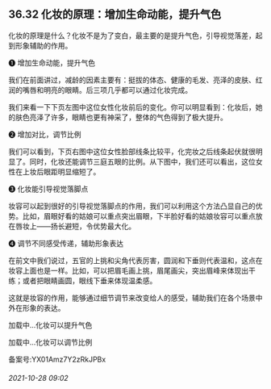 ## 36.32 化妆的原理：增加生命动能，提升气色
化妆的原理是什么？化妆不是为了变白，最主要的是提升气色，引导视觉落差，起到形象辅助的作用。



❶
 增加生命动能，提升气色
 



我们在前面讲过，减龄的因素主要有：挺拔的体态、健康的毛发、亮泽的皮肤、红润的嘴唇和明亮的眼睛。后三项几乎都可以通过化妆完成。



我们来看一下下页左图中这位女性化妆前后的变化。你可以明显看到：化妆后，她的肤色亮泽了许多，眼睛也更有神采了，整体的气色得到了极大提升。



❷
 增加对比，调节比例
 



我们可以看到，下页右图中这位女性脸部线条比较平，化完妆之后线条起伏就很明显了。同时，化妆还能调节三庭五眼的比例。从下图中，我们还可以看出，这位女性在上妆后眼距明显缩短了。



❸
 化妆能引导视觉落脚点
 



妆容可以起到很好的引导视觉落脚点的作用，我们可以利用这个方法凸显自己的优势。比如，眉眼好看的姑娘可以重点突出眉眼，下半脸好看的姑娘妆容可以重点放在唇妆上——扬长避短，令优势最大化。



❹
 调节不同感受传递，辅助形象表达
 



在前文中我们说过，五官的上挑和尖角代表厉害，圆润和下垂则代表温和，这点在妆容上面也是一样。比如，可以把眉毛画上挑，眉尾画尖，突出眉峰来体现出干练；或者把眼睛画圆，眼线下垂来体现温柔感。



这就是妆容的作用，能够通过细节调节来改变给人的感受，辅助我们在各个场景中外在形象的表达。



![]()加载中...化妆可以提升气色
 



![]()加载中...化妆可以调节比例
 



备案号:YX01Amz7Y2zRkJPBx


###### 2021-10-28 09:02

